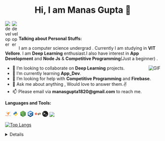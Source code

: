 <h1 align="center" > Hi, I am Manas Gupta 👋</h1>

<a href="https://www.linkedin.com/in/manas-gupta-253760192/">
<img align="left" alt="developer" width="22px" src="https://cdn.jsdelivr.net/npm/simple-icons@v3/icons/linkedin.svg" />
</a>

<a href="https://www.instagram.com/manasgupta1820/">
<img align="left" alt="developer" width="22px" src="https://cdn.jsdelivr.net/npm/simple-icons@v3/icons/instagram.svg" />
</a>

<br/>
<br/>

**Talking about Personal Stuffs:**

I am a computer science undergrad . Currently I am studying in __VIT Vellore__. I am __Deep Learning__ enthusiast.I also have interest in __App Development__ and __Node Js__  &  __Competitive Programming__(Just a beginner) .

<img align="right" alt="GIF" src="https://media0.giphy.com/media/Y0b2MpUTfnrUa3jIM7/giphy.webp?cid=ecf05e478220743mdz89ca1vein8qeaq5nigls0tybjmbbjx&rid=giphy.webp" />

- 👯 I’m looking to collaborate on __Deep Learning__ projects.
- 🌱 I’m currently learning __App_Dev__.
- 🤔 I’m looking for help with __Competitive Programming__ and __Firebase__.
- 💬 Ask me about anything , Would love to answer them.✌
- 📫 Please email via __manasgupta1820@gmail.com__ to reach me.

**Languages and Tools:**
<br/>
<br/>
<code><img height="20" src="https://raw.githubusercontent.com/github/explore/80688e429a7d4ef2fca1e82350fe8e3517d3494d/topics/tensorflow/tensorflow.png"></code>
<code><img height="20" src="https://raw.githubusercontent.com/github/explore/80688e429a7d4ef2fca1e82350fe8e3517d3494d/topics/python/python.png"></code>
<code><img height="20" src="https://raw.githubusercontent.com/github/explore/80688e429a7d4ef2fca1e82350fe8e3517d3494d/topics/nodejs/nodejs.png"></code>
<code><img height="20" src="https://raw.githubusercontent.com/github/explore/80688e429a7d4ef2fca1e82350fe8e3517d3494d/topics/cpp/cpp.png"></code>
<code><img height="20" src="https://raw.githubusercontent.com/github/explore/80688e429a7d4ef2fca1e82350fe8e3517d3494d/topics/git/git.png"></code>
<code><img height="20" src="https://raw.githubusercontent.com/github/explore/80688e429a7d4ef2fca1e82350fe8e3517d3494d/topics/terminal/terminal.png"></code>
<code><img height="20" src="https://upload.wikimedia.org/wikipedia/commons/thumb/1/10/CSS3_and_HTML5_logos_and_wordmarks.svg/791px-CSS3_and_HTML5_logos_and_wordmarks.svg.png"></code>


[![Top Langs](https://github-readme-stats.vercel.app/api/top-langs/?username=Manas1820&theme=radical&hide=javascript,jupyter%20notebook)](https://github.com/anuraghazra/github-readme-stats)
<details>
  ![Manas's github stats](https://github-readme-stats.vercel.app/api?username=manas1820&show_icons=true&title_color=2257EA&icon_color=2257EA&bg_color=f7f7f7)
</details>


